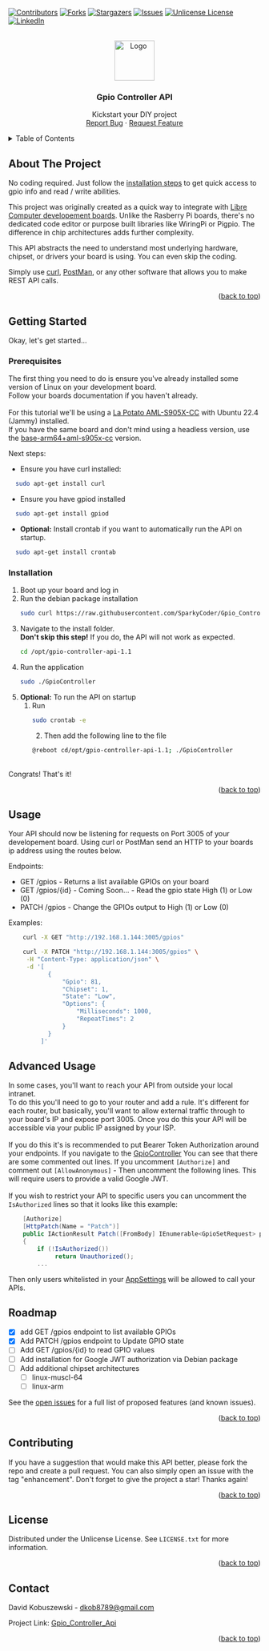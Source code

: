 <a id="readme-top"></a>
[![Contributors][contributors-shield]][contributors-url]
[![Forks][forks-shield]][forks-url]
[![Stargazers][stars-shield]][stars-url]
[![Issues][issues-shield]][issues-url]
[![Unlicense License][license-shield]][license-url]
[![LinkedIn][linkedin-shield]][linkedin-url]


<!-- PROJECT LOGO -->
<br />
<div align="center">
  <a href="https://github.com/SparkyCoder/Gpio_Controller_Api">
    <img src="https://github.githubassets.com/images/modules/logos_page/GitHub-Mark.png" alt="Logo" width="80" height="80">
  </a>

  <h3 align="center">Gpio Controller API</h3>

  <p align="center">
    Kickstart your DIY project
    <br />
    <a href="https://github.com/SparkyCoder/Gpio_Controller_Api/issues/new?labels=bug&template=bug-report---.md">Report Bug</a>
    &middot;
    <a href="https://github.com/SparkyCoder/Gpio_Controller_Api/issues/new?labels=enhancement&template=feature-request---.md">Request Feature</a>
  </p>
</div>



<!-- TABLE OF CONTENTS -->
<details>
  <summary>Table of Contents</summary>
  <ol>
    <li>
      <a href="#about-the-project">About The Project</a>
      <ul>
        <li><a href="#built-with">Built With</a></li>
      </ul>
    </li>
    <li>
      <a href="#getting-started">Getting Started</a>
      <ul>
        <li><a href="#prerequisites">Prerequisites</a></li>
        <li><a href="#installation">Installation</a></li>
      </ul>
    </li>
    <li><a href="#usage">Usage</a></li>
    <li><a href="#roadmap">Roadmap</a></li>
    <li><a href="#contributing">Contributing</a></li>
    <li><a href="#license">License</a></li>
    <li><a href="#contact">Contact</a></li>
    <li><a href="#acknowledgments">Acknowledgments</a></li>
  </ol>
</details>



<!-- ABOUT THE PROJECT -->
## About The Project
No coding required. Just follow the <a href="#installation">installation steps</a> to get quick access to gpio info and read / write abilities. 

This project was originally created as a quick way to integrate with [Libre Computer developement boards](https://libre.computer/).
Unlike the Rasberry Pi boards, there's no dedicated code editor or purpose built libraries like WiringPi or Pigpio. The difference in chip architectures adds further complexity. 

This API abstracts the need to understand most underlying hardware, chipset, or drivers your board is using. You can even skip the coding. 
 
Simply use [curl](https://curl.se/), [PostMan](https://www.postman.com/), or any other software that allows you to make REST API calls.


<p align="right">(<a href="#readme-top">back to top</a>)</p>


<!-- GETTING STARTED -->
## Getting Started

Okay, let's get started...

### Prerequisites

The first thing you need to do is ensure you've already installed some version of Linux on your development board. <br /> 
Follow your boards documentation if you haven't already.
<br /><br />
For this tutorial we'll be using a [La Potato AML-S905X-CC](https://hub.libre.computer/t/ubuntu-22-04-jammy-lts-for-libre-computer-boards/20) with Ubuntu 22.4 (Jammy) installed.
<br />If you have the same board and don't mind using a headless version, use the [base-arm64+aml-s905x-cc](https://distro.libre.computer/ci/ubuntu/22.04/ubuntu-22.04.3-preinstalled-base-arm64%2Baml-s905x-cc.img.xz) version.

Next steps:
- Ensure you have curl installed:
```sh
  sudo apt-get install curl
```
- Ensure you have gpiod installed
```sh
  sudo apt-get install gpiod
```

- <b>Optional:</b> Install crontab if you want to automatically run the API on startup. 
```sh
  sudo apt-get install crontab
```

### Installation
1. Boot up your board and log in
2. Run the debian package installation
   ```sh
   sudo curl https://raw.githubusercontent.com/SparkyCoder/Gpio_Controller_Api/refs/heads/main/Installation/Install.sh | bash
   ```
3. Navigate to the install folder. 
<br/><b>Don't skip this step!</b> If you do, the API will not work as expected.
   ```sh
   cd /opt/gpio-controller-api-1.1
   ```
4. Run the application
   ```sh
   sudo ./GpioController
   ```
4. <b>Optional:</b> To run the API on startup
   1. Run
      ```sh
      sudo crontab -e
      ```
      2. Then add the following line to the file
      ```sh
      @reboot cd/opt/gpio-controller-api-1.1; ./GpioController
      ```
<br />
Congrats! That's it!

<p align="right">(<a href="#readme-top">back to top</a>)</p>



<!-- USAGE EXAMPLES -->
## Usage
Your API should now be listening for requests on Port 3005 of your developement board.
Using curl or PostMan send an HTTP to your boards ip address using the routes below.<br/>

Endpoints:
- GET /gpios - Returns a list available GPIOs on your board
- GET /gpios/{id} - Coming Soon... - Read the gpio state High (1) or Low (0)
- PATCH /gpios - Change the GPIOs output to High (1) or Low (0)

Examples:
```sh
    curl -X GET "http://192.168.1.144:3005/gpios" 
```

```sh
    curl -X PATCH "http://192.168.1.144:3005/gpios" \
     -H "Content-Type: application/json" \
     -d '[
           {
               "Gpio": 81,
               "Chipset": 1,
               "State": "Low",
               "Options": {
                   "Milliseconds": 1000,
                   "RepeatTimes": 2
               }
           }
         ]'
```

## Advanced Usage

In some cases, you'll want to reach your API from outside your local intranet. <br/>
To do this you'll need to go to your router and add a rule. It's different for each router, but basically, you'll want to allow external traffic through to your board's IP and expose port 3005. Once you do this your API will be accessible via your public IP assigned by your ISP. 
<br/><br/>
If you do this it's is recommended to put Bearer Token Authorization around your endpoints. If you navigate to the [GpioController](https://github.com/SparkyCoder/Gpio_Controller_Api/blob/main/GpioController/Controllers/GpioController.cs) You can see that there are some commented out lines. If you uncomment `[Authorize]` and comment out `[AllowAnonymous]` - Then uncomment the following lines.
This will require users to provide a valid Google JWT. 
<br/> 
<br/>
If you wish to restrict your API to specific users you can uncomment the `IsAuthorized` lines so that it looks like this example:
```csharp
    [Authorize]
    [HttpPatch(Name = "Patch")]
    public IActionResult Patch([FromBody] IEnumerable<GpioSetRequest> patchRequest)
    {
        if (!IsAuthorized())
             return Unauthorized();
        ...
```

Then only users whitelisted in your [AppSettings](https://github.com/SparkyCoder/Gpio_Controller_Api/blob/main/GpioController/appsettings.json) will be allowed to call your APIs. 

<!-- ROADMAP -->
## Roadmap

- [x] add GET /gpios endpoint to list available GPIOs
- [x] Add PATCH /gpios endpoint to Update GPIO state
- [ ] Add GET /gpios/{id} to read GPIO values
- [ ] Add installation for Google JWT authorization via Debian package
- [ ] Add additional chipset architectures
    - [ ] linux-muscl-64
    - [ ] linux-arm

See the [open issues](https://github.com/SparkyCoder/Gpio_Controller_Api/issues) for a full list of proposed features (and known issues).

<p align="right">(<a href="#readme-top">back to top</a>)</p>



<!-- CONTRIBUTING -->
## Contributing

If you have a suggestion that would make this API better, please fork the repo and create a pull request. You can also simply open an issue with the tag "enhancement".
Don't forget to give the project a star! Thanks again!

<p align="right">(<a href="#readme-top">back to top</a>)</p>



<!-- LICENSE -->
## License

Distributed under the Unlicense License. See `LICENSE.txt` for more information.

<p align="right">(<a href="#readme-top">back to top</a>)</p>



<!-- CONTACT -->
## Contact

David Kobuszewski - dkob8789@gmail.com

Project Link: [Gpio_Controller_Api](ps://github.com/SparkyCoder/Gpio_Controller_Api)

<p align="right">(<a href="#readme-top">back to top</a>)</p>


<!-- MARKDOWN LINKS & IMAGES -->
<!-- https://www.markdownguide.org/basic-syntax/#reference-style-links -->
[contributors-shield]: https://img.shields.io/github/contributors/sparkycoder/gpio_controller_api.svg?style=for-the-badge
[contributors-url]: https://github.com/SparkyCoder/Gpio_Controller_Api/graphs/contributors
[forks-shield]: https://img.shields.io/github/forks/SparkyCoder/Gpio_Controller_Api.svg?style=for-the-badge
[forks-url]: https://github.com/SparkyCoder/Gpio_Controller_Api/network/members
[stars-shield]: https://img.shields.io/github/stars/SparkyCoder/Gpio_Controller_Api.svg?style=for-the-badge
[stars-url]: https://github.com/SparkyCoder/Gpio_Controller_Api/stargazers
[issues-shield]: https://img.shields.io/github/issues/SparkyCoder/Gpio_Controller_Api.svg?style=for-the-badge
[issues-url]: https://github.com/SparkyCoder/Gpio_Controller_Api/issues
[license-shield]: https://img.shields.io/github/license/SparkyCoder/Gpio_Controller_Api.svg?style=for-the-badge
[license-url]: https://github.com/SparkyCoder/Gpio_Controller_Api/blob/master/LICENSE.txt
[product-screenshot]: images/screenshot.png
[linkedin-shield]: https://img.shields.io/badge/-LinkedIn-black.svg?style=for-the-badge&logo=linkedin&colorB=555
[linkedin-url]: https://www.linkedin.com/in/david-kobuszewski-60315428
[Next.js]: https://img.shields.io/badge/next.js-000000?style=for-the-badge&logo=nextdotjs&logoColor=white
[Next-url]: https://nextjs.org/
[React.js]: https://img.shields.io/badge/React-20232A?style=for-the-badge&logo=react&logoColor=61DAFB
[React-url]: https://reactjs.org/
[Vue.js]: https://img.shields.io/badge/Vue.js-35495E?style=for-the-badge&logo=vuedotjs&logoColor=4FC08D
[Vue-url]: https://vuejs.org/
[Angular.io]: https://img.shields.io/badge/Angular-DD0031?style=for-the-badge&logo=angular&logoColor=white
[Angular-url]: https://angular.io/
[Svelte.dev]: https://img.shields.io/badge/Svelte-4A4A55?style=for-the-badge&logo=svelte&logoColor=FF3E00
[Svelte-url]: https://svelte.dev/
[Laravel.com]: https://img.shields.io/badge/Laravel-FF2D20?style=for-the-badge&logo=laravel&logoColor=white
[Laravel-url]: https://laravel.com
[Bootstrap.com]: https://img.shields.io/badge/Bootstrap-563D7C?style=for-the-badge&logo=bootstrap&logoColor=white
[Bootstrap-url]: https://getbootstrap.com
[JQuery.com]: https://img.shields.io/badge/jQuery-0769AD?style=for-the-badge&logo=jquery&logoColor=white
[JQuery-url]: https://jquery.com 

